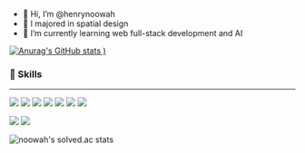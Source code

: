 - 👋 Hi, I’m @henrynoowah
- 👀 I majored in spatial design
- 🌱 I’m currently learning web full-stack development and AI

[![Anurag's GitHub stats](https://github-readme-stats.vercel.app/api?username=henrynoowah&show_icons=true&theme=tokyonight)
)](https://github.com/anuraghazra/github-readme-stats)

### 💪 Skills
---
<img src="https://img.shields.io/badge/JAVA-007396?style=for-the-badge&logo=java&logoColor=white"> <img src="https://img.shields.io/badge/Spring-6DB33F?style=for-the-badge&logo=Spring&logoColor=white"> <img src="https://img.shields.io/badge/javascript-F7DF1E?style=for-the-badge&logo=javascript&logoColor=black"> <img src="https://img.shields.io/badge/react-61DAFB?style=for-the-badge&logo=react&logoColor=black"> <img src="https://img.shields.io/badge/vue.js-4FC08D?style=for-the-badge&logo=vue.js&logoColor=white"> <img src="https://img.shields.io/badge/html-E34F26?style=for-the-badge&logo=html5&logoColor=white"> <img src="https://img.shields.io/badge/css-1572B6?style=for-the-badge&logo=css3&logoColor=white">

<img src="https://img.shields.io/badge/oracle-F80000?style=for-the-badge&logo=oracle&logoColor=white"> <img src="https://img.shields.io/badge/mysql-4479A1?style=for-the-badge&logo=mysql&logoColor=white"> 

![noowah's solved.ac stats](https://github-readme-solvedac.hyp3rflow.vercel.app/api/?handle=noowah)

<!---
henrynoowah/henrynoowah is a ✨ special ✨ repository because its `README.md` (this file) appears on your GitHub profile.
You can click the Preview link to take a look at your changes.
--->
